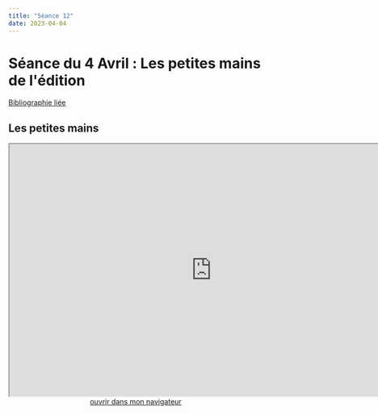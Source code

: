 ```yaml
--- 
title: "Séance 12"
date: 2023-04-04
---
```



# Séance du 4 Avril : Les petites mains de l'édition

[Bibliographie liée](https://www.zotero.org/groups/4823133/fra3825-2023/collections/DWCT6EQH)

## Les petites mains

<iframe src="https://mmellet.github.io/FRA3825_2023/slides/Seance-12-1.html" title="description"  height="500" width="800" allowfullscreen="allowfullscreen"></iframe>

<div style="text-align:center">
<a href="https://mmellet.github.io/FRA3825_2023/slides/Seance-12-1.html" target="_blank">ouvrir dans mon navigateur</a>
</div>
